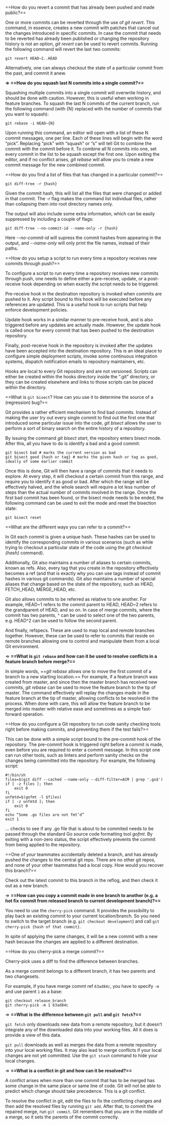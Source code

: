 ==How do you revert a commit that has already been pushed and made public?==

One or more commits can be reverted through the use of *git revert*. This command, in essence, creates a new commit with patches that cancel out the changes introduced in specific commits. In case the commit that needs to be reverted has already been published or changing the repository history is not an option, *git revert* can be used to revert commits. Running the following command will revert the last two commits:

```
git revert HEAD~2..HEAD
```

Alternatively, one can always checkout the state of a particular commit from the past, and commit it anew.

**=> ==How do you squash last N commits into a single commit?==**

Squashing multiple commits into a single commit will overwrite history, and should be done with caution. However, this is useful when working in feature branches. To squash the last N commits of the current branch, run the following command (with {N} replaced with the number of commits that you want to squash):

```
git rebase -i HEAD~{N}
```

Upon running this command, an editor will open with a list of these N commit messages, one per line. Each of these lines will begin with the word “pick”. Replacing “pick” with “squash” or “s” will tell Git to combine the commit with the commit before it. To combine all N commits into one, set every commit in the list to be squash except the first one. Upon exiting the editor, and if no conflict arises, *git rebase* will allow you to create a new commit message for the new combined commit.

==How do you find a list of files that has changed in a particular commit?==

```
git diff-tree -r {hash}
```

Given the commit hash, this will list all the files that were changed or added in that commit. The *-r* flag makes the command list individual files, rather than collapsing them into root directory names only.

The output will also include some extra information, which can be easily suppressed by including a couple of flags:

```
git diff-tree --no-commit-id --name-only -r {hash}
```

Here *--no-commit-id* will supress the commit hashes from appearing in the output, and *--name-only* will only print the file names, instead of their paths.

==How do you setup a script to run every time a repository receives new commits through push?==

To configure a script to run every time a repository receives new commits through push, one needs to define either a pre-receive, update, or a post-receive hook depending on when exactly the script needs to be triggered.

Pre-receive hook in the destination repository is invoked when commits are pushed to it. Any script bound to this hook will be executed before any references are updated. This is a useful hook to run scripts that help enforce development policies.

Update hook works in a similar manner to pre-receive hook, and is also triggered before any updates are actually made. However, the update hook is called once for every commit that has been pushed to the destination repository.

Finally, post-receive hook in the repository is invoked after the updates have been accepted into the destination repository. This is an ideal place to configure simple deployment scripts, invoke some continuous integration systems, dispatch notification emails to repository maintainers, etc.

Hooks are local to every Git repository and are not versioned. Scripts can either be created within the hooks directory inside the “.git” directory, or they can be created elsewhere and links to those scripts can be placed within the directory.

==What is `git bisect`? How can you use it to determine the source of a (regression) bug?==

Git provides a rather efficient mechanism to find bad commits. Instead of making the user try out every single commit to find out the first one that introduced some particular issue into the code, *git bisect* allows the user to perform a sort of binary search on the entire history of a repository.

By issuing the command *git bisect start*, the repository enters bisect mode. After this, all you have to do is identify a bad and a good commit:

```
git bisect bad # marks the current version as bad
git bisect good {hash or tag} # marks the given hash or tag as good, ideally of some earlier commit
```

Once this is done, Git will then have a range of commits that it needs to explore. At every step, it will checkout a certain commit from this range, and require you to identify it as good or bad. After which the range will be effectively halved, and the whole search will require a lot less number of steps than the actual number of commits involved in the range. Once the first bad commit has been found, or the bisect mode needs to be ended, the following command can be used to exit the mode and reset the bisection state:

```
git bisect reset
```

==What are the different ways you can refer to a commit?==

In Git each commit is given a unique hash. These hashes can be used to identify the corresponding commits in various scenarios (such as while trying to checkout a particular state of the code using the *git checkout {hash}* command).

Additionally, Git also maintains a number of aliases to certain commits, known as refs. Also, every tag that you create in the repository effectively becomes a ref (and that is exactly why you can use tags instead of commit hashes in various git commands). Git also maintains a number of special aliases that change based on the state of the repository, such as HEAD, FETCH_HEAD, MERGE_HEAD, etc.

Git also allows commits to be referred as relative to one another. For example, HEAD~1 refers to the commit parent to HEAD, HEAD~2 refers to the grandparent of HEAD, and so on. In case of merge commits, where the commit has two parents, ^ can be used to select one of the two parents, e.g. HEAD^2 can be used to follow the second parent.

And finally, refspecs. These are used to map local and remote branches together. However, these can be used to refer to commits that reside on remote branches allowing one to control and manipulate them from a local Git environment.

=> **==What is `git rebase` and how can it be used to resolve conflicts in a feature branch before merge?==**

In simple words, ==*git rebase* allows one to move the first commit of a branch to a new starting location.== For example, if a feature branch was created from master, and since then the master branch has received new commits, *git rebase* can be used to move the feature branch to the tip of master. The command effectively will replay the changes made in the feature branch at the tip of master, allowing conflicts to be resolved in the process. When done with care, this will allow the feature branch to be merged into master with relative ease and sometimes as a simple fast-forward operation.

==How do you configure a Git repository to run code sanity checking tools right before making commits, and preventing them if the test fails?==

This can be done with a simple script bound to the pre-commit hook of the repository. The pre-commit hook is triggered right before a commit is made, even before you are required to enter a commit message. In this script one can run other tools, such as linters and perform sanity checks on the changes being committed into the repository. For example, the following script:

```
#!/bin/sh
files=$(git diff --cached --name-only --diff-filter=ACM | grep '.go$')
if [ -z files ]; then
    exit 0
fi
unfmtd=$(gofmt -l $files)
if [ -z unfmtd ]; then
    exit 0
fi
echo “Some .go files are not fmt’d”
exit 1
```

… checks to see if any .go file that is about to be commited needs to be passed through the standard Go source code formatting tool *gofmt*. By exiting with a non-zero status, the script effectively prevents the commit from being applied to the repository.

==One of your teammates accidentally deleted a branch, and has already pushed the changes to the central git repo. There are no other git repos, and none of your other teammates had a local copy. How would you recover this branch?==

Check out the latest commit to this branch in the reflog, and then check it out as a new branch.

=> **==How can you copy a commit made in one branch to another (e.g. a hot fix commit from released branch to current development branch)?==**

You need to use the `cherry-pick` command. It provides the possibility to play back an existing commit to your current location/branch. So you need to switch to the target branch (e.g. `git checkout development`) and call `git cherry-pick {hash of that commit}`.

In spite of applying the same changes, it will be a new commit with a new hash because the changes are applied to a different destination.

==How do you cherry-pick a merge commit?==

Cherry-pick uses a diff to find the difference between branches.

As a merge commit belongs to a different branch, it has two parents and two changesets.

For example, if you have merge commt ref `63ad84c`, you have to specify `-m` and use parent `1` as a base:

```
git checkout release_branch
git cherry-pick -m 1 63ad84c
```

=> **==What is the difference between `git pull` and `git fetch`?==**

`git fetch` only downloads new data from a remote repository, but it doesn’t integrate any of the downloaded data into your working files. All it does is provide a view of this data.

`git pull` downloads as well as merges the data from a remote repository into your local working files. It may also lead to merge conflicts if your local changes are not yet committed. Use the `git stash` command to hide your local changes.

=> **==What is a conflict in git and how can it be resolved?==**

A conflict arises when more than one commit that has to be merged has some change in the same place or same line of code. Git will not be able to predict which change should take precedence. This is a git conflict.

To resolve the conflict in git, edit the files to fix the conflicting changes and then add the resolved files by running `git add`. After that, to commit the repaired merge, run `git commit`. Git remembers that you are in the middle of a merge, so it sets the parents of the commit correctly.